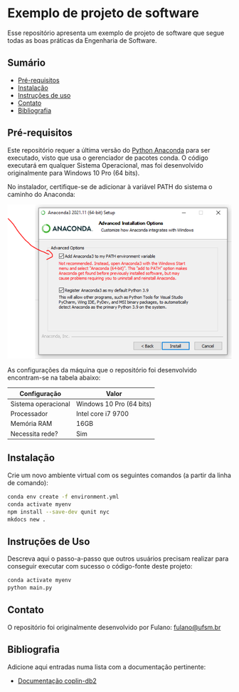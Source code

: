 # Exemplo de projeto de software

Esse repositório apresenta um exemplo de projeto de software que segue todas as boas práticas da Engenharia de Software.



## Sumário

* [Pré-requisitos](#pré-requisitos)
* [Instalação](#instalação)
* [Instruções de uso](#instruções-de-uso)
* [Contato](#contato)
* [Bibliografia](#bibliografia)

## Pré-requisitos

Este repositório requer a última versão do [Python Anaconda](https://www.anaconda.com/download) para ser executado, 
visto que usa o gerenciador de pacotes conda. O código executará em qualquer Sistema Operacional, mas foi desenvolvido
originalmente para Windows 10 Pro (64 bits).

No instalador, certifique-se de adicionar à variável PATH do sistema o caminho do Anaconda:

![img.png](images/path_anaconda.png)

As configurações da máquina que o repositório foi desenvolvido encontram-se na tabela abaixo:

| Configuração        | Valor                    |
|---------------------|--------------------------|
| Sistema operacional | Windows 10 Pro (64 bits) |
| Processador         | Intel core i7 9700       |
| Memória RAM         | 16GB                     |
| Necessita rede?     | Sim                      |


## Instalação

Crie um novo ambiente virtual com os seguintes comandos (a partir da linha de comando):

```bash
conda env create -f environment.yml
conda activate myenv
npm install --save-dev qunit nyc
mkdocs new .
```

## Instruções de Uso

Descreva aqui o passo-a-passo que outros usuários precisam realizar para conseguir executar com sucesso o código-fonte
deste projeto:

```bash
conda activate myenv
python main.py
```

## Contato

O repositório foi originalmente desenvolvido por Fulano: [fulano@ufsm.br]()

## Bibliografia

Adicione aqui entradas numa lista com a documentação pertinente:

* [Documentação coplin-db2](https://pypi.org/project/coplin-db2/)